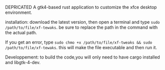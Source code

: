DEPRICATED
A gtk4-based rust application to customize the xfce desktop environment. 

installation:
download the latest version, then open a terminal and type `sudo /path/to/file/xf-tewaks`. be sure to replace the path in the command with the actual path.

If you get an error, type `sudo chmo +x /path/to/file/xf-tweaks && sudo /path/to/file/xf-tewaks`. this will make the file executable and then run it.

Developpement:
to build the code,you will only need to have cargo installed and libgtk-4-dev. 
